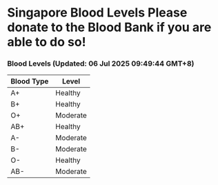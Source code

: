 Singapore Blood Levels
 Please donate to the Blood Bank if you are able to do so!
================================================================================================================================

### Blood Levels (Updated: 06 Jul 2025 09:49:44 GMT+8)
| Blood Type | Level     |
|------------|-----------|
| A+     | Healthy |
| B+     | Healthy |
| O+     | Moderate |
| AB+     | Healthy |
| A-     | Moderate |
| B-     | Moderate |
| O-     | Healthy |
| AB-     | Moderate |
